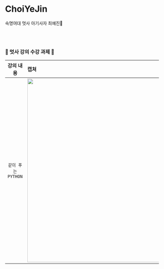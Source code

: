 # ChoiYeJin
숙명여대 멋사 아기사자 최예진🦁

<br><br>
### 🦁 멋사 강의 수강 과제 🦁

| 강의 내용 | 캡쳐 | 
|:------:|:------|
|`같이 푸는 PYTHON`|<img width=600 src="https://user-images.githubusercontent.com/98384956/167517590-88120940-e6d3-4306-aa2b-5a436aeea536.jpg">| 
